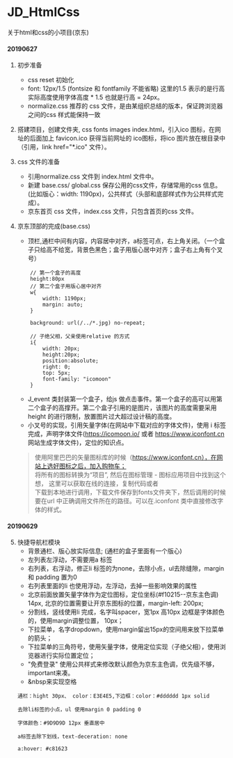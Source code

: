 # JD_HtmlCss
关于html和css的小项目(京东)

#### 20190627
1. 初步准备
    - css reset 初始化
    - font: 12px/1.5 (fontsize 和 fontfamily 不能省略) 这里的1.5 表示的是行高 实际高度使用字体高度 * 1.5 也就是行高 = 24px。
    - normalize.css 推荐的 css 文件，是由某组织总结的版本，保证跨浏览器之间的css 样式能保持一致

2. 搭建项目，创建文件夹, css fonts images index.html，引入ico 图标，在网址的后面加上 favicon.ico 获得当前网址的 ico图标，将ico 图片放在根目录中（引用，link href="*.ico" 文件）。
3. css 文件的准备
    - 引用normalize.css 文件到 index.html 文件中。
    - 新建 base.css/ global.css 保存公用的css文件，存储常用的css 信息。(比如版心：width: 1190px)，公共样式（头部和底部样式作为公共样式完成）。
    - 京东首页 css 文件，index.css 文件，只包含首页的css 文件。
4. 京东顶部的完成(base.css)
    - 顶栏,通栏中间有内容，内容居中对齐，a标签可点，右上角关闭。（一个盒子只给高不给宽，背景色黑色；盒子用版心居中对齐；盒子右上角有个叉号）
    ```
        // 第一个盒子的高度
        height:80px
        // 第二个盒子用版心居中对齐
        w{
            width: 1190px;
            margin: auto;
        }
        
        background: url(/../*.jpg) no-repeat;

        // 子绝父相，父亲使用relative 的方式
        i{
            width: 20px;
            height:20px;
            position:absolute;
            right: 0;
            top: 5px;
            font-family: "icomoon"
        }
    ```
    - J_event 类封装第一个盒子，给js 做点击事件。第一个盒子的高可以用第二个盒子的高撑开。第二个盒子引用的是图片，该图片的高度需要采用height 的进行限制，放置图片过大超过设计稿的高度。
    - 小叉号的实现，引用矢量字体(在网站中下载对应的字体文件)，使用 i 标签完成，声明字体文件(https://icomoon.io/ 或者 https://www.iconfont.cn 网站生成字体文件)，定位的知识点。
    >使用阿里巴巴的矢量图标库的时候（https://www.iconfont.cn），在网站上选好图标之后，加入购物车；  
    >将所有的图标转换为“项目”, 然后在图标管理 - 图标应用项目中找到这个想， 这里可以获取在线的连接，复制代码或者  
    > 下载到本地进行调用，下载文件保存到fonts文件夹下，然后调用的时候要在url 中正确调用文件所在的路径。可以在.iconfont 类中直接修改字体的样式。
#### 20190629  
5. 快捷导航栏模块
    - 背景通栏、版心放实际信息; (通栏的盒子里面有一个版心)
    - 左列表左浮动，不需要用a 标签
    - 右列表，右浮动，修正li 标签的为none，去除小点，ul去除缝隙，margin 和 padding 置为0
    - 右列表里面的li 也使用浮动，左浮动，去掉一些影响效果的属性
    - 北京前面放置矢量字体作为定位图标，定位坐标(#f10215--京东主色调) 14px, 北京的位置需要让开京东图标的位置，margin-left: 200px;
    - 分割线，竖线使用li 完成，名字叫spacer，宽1px 高10px 边框是字体颜色的，使用margin调整位置， 10px；
    - 下拉菜单，名字dropdown，使用margin留出15px的空间用来放下拉菜单的箭头；
    - 下拉菜单的三角符号，使用矢量字体，使用定位实现（子绝父相），使用浏览器进行实际位置定位；
    - "免费登录" 使用公共样式来修改默认颜色为京东主色调，优先级不够，important来凑。
    - &nbsp来实现空格
    ```
    通栏：hight 30px、 color：E3E4E5,下边框：color：#dddddd 1px solid

    去除li标签的小点，ul 使用margin 0 padding 0
    
    字体颜色：#9D9D9D 12px 垂直居中

    a标签去除下划线，text-deceration: none

    a:hover: #c81623

    ```